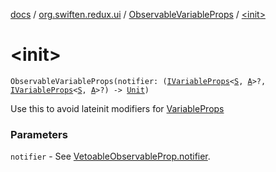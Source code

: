 [docs](../../index.md) / [org.swiften.redux.ui](../index.md) / [ObservableVariableProps](index.md) / [&lt;init&gt;](./-init-.md)

# &lt;init&gt;

`ObservableVariableProps(notifier: (`[`IVariableProps`](../-i-variable-props/index.md)`<`[`S`](index.md#S)`, `[`A`](index.md#A)`>?, `[`IVariableProps`](../-i-variable-props/index.md)`<`[`S`](index.md#S)`, `[`A`](index.md#A)`>?) -> `[`Unit`](https://kotlinlang.org/api/latest/jvm/stdlib/kotlin/-unit/index.html)`)`

Use this to avoid lateinit modifiers for [VariableProps](../-variable-props/index.md)

### Parameters

`notifier` - See [VetoableObservableProp.notifier](../-vetoable-observable-prop/notifier.md).